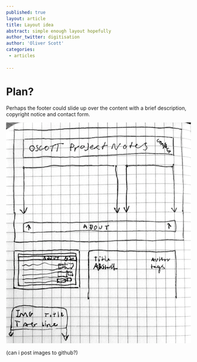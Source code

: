 ```yaml
---
published: true
layout: article
title: Layout idea
abstract: simple enough layout hopefully
author_twitter: digitisation
author: 'Oliver Scott'
categories:
 - articles

---
```

# Plan?

Perhaps the footer could slide up over the content with a brief description, copyright notice and contact form.

![Alt text](/img/notes-layout.png)

(can i post images to github?)